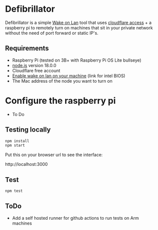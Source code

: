 # Defibrillator

Defibrillator is a simple [Wake on Lan](https://en.wikipedia.org/wiki/Wake-on-LAN) tool that uses [cloudflare access](https://www.cloudflare.com/products/zero-trust/access/) + a raspberry pi to remotely turn on machines that sit in your private network without the need of port forward or static IP's.

## Requirements

* Raspberry Pi (tested on 3B+ with Raspberry Pi OS Lite bullseye)
* [node.js](https://nodejs.org/en/) version 18.0.0
* Cloudflare free account
* [Enable wake on lan on your machine](https://www.intel.co.uk/content/www/uk/en/support/articles/000006002/boards-and-kits/desktop-boards.html) (link for intel BIOS)
* The Mac address of the node you want to turn on

# Configure the raspberry pi

* To Do

## Testing locally

```bash
npm install
npm start
```

Put this on your browser url to see the interface:

http://localhost:3000

## Test

```bash
npm test
```

## ToDo

* Add a self hosted runner for github actions to run tests on Arm machines

